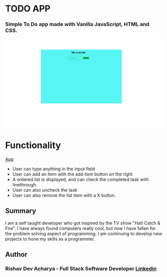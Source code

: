 #   TODO APP

### Simple To Do app made with Vanilla JavaScript, HTML and CSS.

![App Picture](./AppPic.png)



# Functionality

[App](https://ris345.github.io/todo.github.io/)
* User can type anything in the input field
* User can add an item with the add item button on the right 
* A ordered list is displayed, and can check the completed task with linethrough. 
* User can also uncheck the task 
* User can also remove the list item with a X button.



## Summary

  I am a self taught developer who got inspired by the TV show
"Halt Catch & Fire". I have always found computers really cool, but now I have
fallen for the problem solving aspect of programming. I am continuing to develop
new projects to hone my skills as a programmer.

## Author

### Rishav Dev Acharya - Full Stack Software Developer  [Linkedin](https://www.linkedin.com/in/rishav-acharya-0482051a7/)
